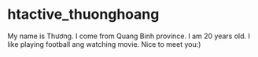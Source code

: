 # htactive_thuonghoang
My name is Thương. I come from Quang Binh province. I am 20 years old. I like playing football ang watching movie. Nice to meet you:)
